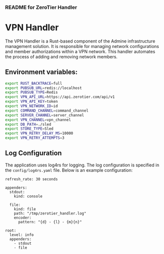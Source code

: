 ### README for ZeroTier Handler

# VPN Handler

The VPN Handler is a Rust-based component of the Admine infrastructure management solution. It is responsible for managing network configurations and member authorizations within a VPN network. This handler automates the process of adding and removing network members.

## Environment variables:

```bash
export RUST_BACKTRACE=full
export PUBSUB_URL=redis://localhost
export PUBSUB_TYPE=Redis
export VPN_API_URL=https://api.zerotier.com/api/v1
export VPN_API_KEY=token
export VPN_NETWORK_ID=id
export COMMAND_CHANNEL=command_channel
export SERVER_CHANNEL=server_channel
export VPN_CHANNEL=vpn_channel
export DB_PATH=./sled
export STORE_TYPE=Sled
export VPN_RETRY_DELAY_MS=10000
export VPN_RETRY_ATTEMPTS=3
```

## Log Configuration
The application uses log4rs for logging. The log configuration is specified in the `config/log4rs.yaml` file. Below is an example configuration:

```
refresh_rate: 30 seconds

appenders:
  stdout:
    kind: console

  file:
    kind: file
    path: "/tmp/zerotier_handler.log"
    encoder:
      pattern: "{d} - {l} - {m}{n}"

root:
  level: info
  appenders:
    - stdout
    - file
```
